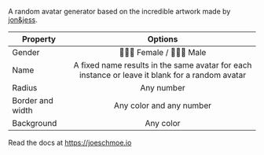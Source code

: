 A random avatar generator based on the incredible artwork made by [jon&jess](http://jonandjess.studio).

| Property        | Options         |
| ------------- |:-------------:|
| Gender      | 🙋🏻‍♀️ Female / 🙋🏻‍♂️ Male |
| Name      | A fixed name results in the same avatar for each instance or leave it blank for a random avatar      |
| Radius | Any number      |
| Border and width | Any color and any number      |
| Background   | Any color |

Read the docs at https://joeschmoe.io